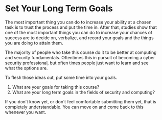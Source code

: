 # Set Your Long Term Goals
The most important thing you can do to increase your ability at a chosen task is to trust the process and put the time in. After that, studies show that one of the most important things you can do to increase your chances of success are to decide on, verbalize, and record your goals and the things you are doing to attain them.

The majority of people who take this course do it to be better at computing and security fundamentals. Oftentimes this in pursuit of becoming a cyber security professional, but often times people just want to learn and see what the options are.

To flesh those ideas out, put some time into your goals.

1. What are your goals for taking this course?
2. What are your long term goals in the fields of security and computing?

If you don't know yet, or don't feel comfortable submitting them yet, that is completely understandable.  You can move on and come back to this whenever you want.
